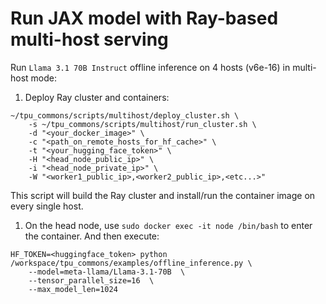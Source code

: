 # Run JAX model with Ray-based multi-host serving

Run `Llama 3.1 70B Instruct` offline inference on 4 hosts (v6e-16) in multi-host mode:

1. Deploy Ray cluster and containers:

```
~/tpu_commons/scripts/multihost/deploy_cluster.sh \
    -s ~/tpu_commons/scripts/multihost/run_cluster.sh \
    -d "<your_docker_image>" \
    -c "<path_on_remote_hosts_for_hf_cache>" \
    -t "<your_hugging_face_token>" \
    -H "<head_node_public_ip>" \
    -i "<head_node_private_ip>" \
    -W "<worker1_public_ip>,<worker2_public_ip>,<etc...>"
```

This script will build the Ray cluster and install/run the container image on every single host.

1. On the head node, use `sudo docker exec -it node /bin/bash` to enter the container. And then execute:

```
HF_TOKEN=<huggingface_token> python /workspace/tpu_commons/examples/offline_inference.py \
    --model=meta-llama/Llama-3.1-70B  \
    --tensor_parallel_size=16  \
    --max_model_len=1024
```
